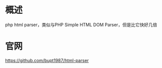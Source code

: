 # 概述

php html parser，类似与PHP Simple HTML DOM Parser，但是比它快好几倍

# 官网

<https://github.com/bupt1987/html-parser>
